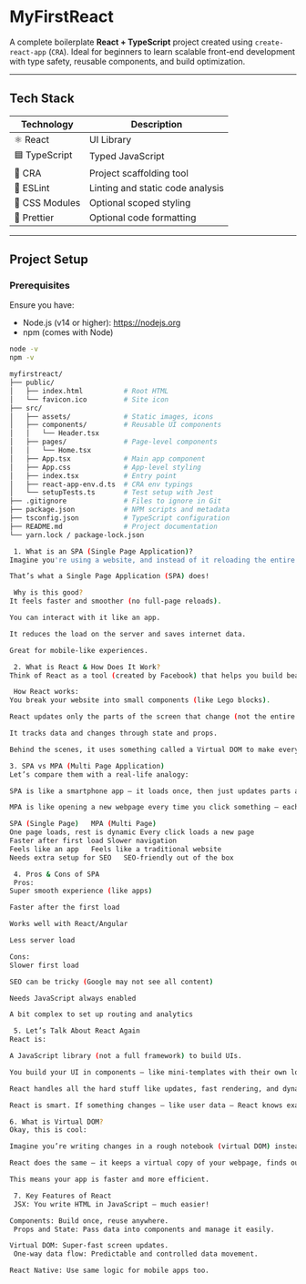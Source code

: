 #  MyFirstReact

A complete boilerplate **React + TypeScript** project created using `create-react-app` (`CRA`). Ideal for beginners to learn scalable front-end development with type safety, reusable components, and build optimization.

---

##  Tech Stack

| Technology     | Description                         |
|----------------|-------------------------------------|
| ⚛ React        | UI Library                          |
| 🟦 TypeScript   | Typed JavaScript                    |
| 🎉 CRA          | Project scaffolding tool            |
| 🧹 ESLint       | Linting and static code analysis    |
| 💅 CSS Modules | Optional scoped styling             |
| 🎨 Prettier     | Optional code formatting            |

---

##  Project Setup

### Prerequisites

Ensure you have:

- Node.js (v14 or higher): https://nodejs.org
- npm (comes with Node)

```bash
node -v
npm -v

myfirstreact/
├── public/
│   ├── index.html          # Root HTML
│   └── favicon.ico         # Site icon
├── src/
│   ├── assets/             # Static images, icons
│   ├── components/         # Reusable UI components
│   │   └── Header.tsx
│   ├── pages/              # Page-level components
│   │   └── Home.tsx
│   ├── App.tsx             # Main app component
│   ├── App.css             # App-level styling
│   ├── index.tsx           # Entry point
│   ├── react-app-env.d.ts  # CRA env typings
│   └── setupTests.ts       # Test setup with Jest
├── .gitignore              # Files to ignore in Git
├── package.json            # NPM scripts and metadata
├── tsconfig.json           # TypeScript configuration
├── README.md               # Project documentation
└── yarn.lock / package-lock.json

 1. What is an SPA (Single Page Application)?
Imagine you're using a website, and instead of it reloading the entire page every time you click something, it just changes what's necessary — like updating a section or loading new data — without refreshing the whole screen.

That’s what a Single Page Application (SPA) does!

 Why is this good?
It feels faster and smoother (no full-page reloads).

You can interact with it like an app.

It reduces the load on the server and saves internet data.

Great for mobile-like experiences.

 2. What is React & How Does It Work?
Think of React as a tool (created by Facebook) that helps you build beautiful, fast user interfaces — especially for SPAs.

 How React works:
You break your website into small components (like Lego blocks).

React updates only the parts of the screen that change (not the entire page).

It tracks data and changes through state and props.

Behind the scenes, it uses something called a Virtual DOM to make everything super fast.

3. SPA vs MPA (Multi Page Application)
Let’s compare them with a real-life analogy:

SPA is like a smartphone app – it loads once, then just updates parts as you use it.

MPA is like opening a new webpage every time you click something – each action reloads the entire page.

SPA (Single Page)	MPA (Multi Page)
One page loads, rest is dynamic	Every click loads a new page
Faster after first load	Slower navigation
Feels like an app	Feels like a traditional website
Needs extra setup for SEO	SEO-friendly out of the box

 4. Pros & Cons of SPA
 Pros:
Super smooth experience (like apps)

Faster after the first load

Works well with React/Angular

Less server load

Cons:
Slower first load

SEO can be tricky (Google may not see all content)

Needs JavaScript always enabled

A bit complex to set up routing and analytics

 5. Let’s Talk About React Again
React is:

A JavaScript library (not a full framework) to build UIs.

You build your UI in components — like mini-templates with their own logic and style.

React handles all the hard stuff like updates, fast rendering, and dynamic views.

React is smart. If something changes — like user data — React knows exactly what to update on the screen, not the whole page.

6. What is Virtual DOM?
Okay, this is cool:

Imagine you’re writing changes in a rough notebook (virtual DOM) instead of directly scratching your clean notebook (real DOM).

React does the same — it keeps a virtual copy of your webpage, finds out what changed, and updates only that specific part on the actual webpage.

This means your app is faster and more efficient.

 7. Key Features of React
 JSX: You write HTML in JavaScript — much easier!

Components: Build once, reuse anywhere.
 Props and State: Pass data into components and manage it easily.

Virtual DOM: Super-fast screen updates.
 One-way data flow: Predictable and controlled data movement.

React Native: Use same logic for mobile apps too.